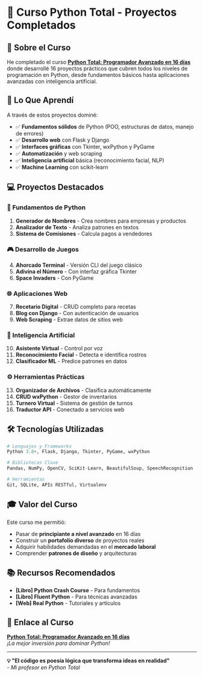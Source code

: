 # 🐍 Curso Python Total - Proyectos Completados

## 🚀 Sobre el Curso  
He completado el curso **[Python Total: Programador Avanzado en 16 días](https://www.udemy.com/course/python-total/?couponCode=LETSLEARNNOW)** donde desarrollé 16 proyectos prácticos que cubren todos los niveles de programación en Python, desde fundamentos básicos hasta aplicaciones avanzadas con inteligencia artificial.

## 🧠 Lo Que Aprendí  
A través de estos proyectos dominé:

- ✅ **Fundamentos sólidos** de Python (POO, estructuras de datos, manejo de errores)  
- ✅ **Desarrollo web** con Flask y Django  
- ✅ **Interfaces gráficas** con Tkinter, wxPython y PyGame  
- ✅ **Automatización** y web scraping  
- ✅ **Inteligencia artificial** básica (reconocimiento facial, NLP)  
- ✅ **Machine Learning** con scikit-learn  

## 💻 Proyectos Destacados  

### 🧩 Fundamentos de Python  
1. **Generador de Nombres** - Crea nombres para empresas y productos  
2. **Analizador de Texto** - Analiza patrones en textos  
3. **Sistema de Comisiones** - Calcula pagos a vendedores  

### 🎮 Desarrollo de Juegos  
4. **Ahorcado Terminal** - Versión CLI del juego clásico  
5. **Adivina el Número** - Con interfaz gráfica Tkinter  
6. **Space Invaders** - Con PyGame  

### 🌐 Aplicaciones Web  
7. **Recetario Digital** - CRUD completo para recetas  
8. **Blog con Django** - Con autenticación de usuarios  
9. **Web Scraping** - Extrae datos de sitios web  

### 🤖 Inteligencia Artificial  
10. **Asistente Virtual** - Control por voz  
11. **Reconocimiento Facial** - Detecta e identifica rostros  
12. **Clasificador ML** - Predice patrones en datos  

### ⚙️ Herramientas Prácticas  
13. **Organizador de Archivos** - Clasifica automáticamente  
14. **CRUD wxPython** - Gestor de inventarios  
15. **Turnero Virtual** - Sistema de gestión de turnos  
16. **Traductor API** - Conectado a servicios web  

## 🛠️ Tecnologías Utilizadas  
```python
# Lenguajes y Frameworks
Python 3.8+, Flask, Django, Tkinter, PyGame, wxPython

# Bibliotecas Clave
Pandas, NumPy, OpenCV, SciKit-Learn, BeautifulSoup, SpeechRecognition

# Herramientas
Git, SQLite, APIs RESTful, Virtualenv
```

## 🎓 Valor del Curso  
Este curso me permitió:
- Pasar de **principiante a nivel avanzado** en 16 días  
- Construir un **portafolio diverso** de proyectos reales  
- Adquirir habilidades demandadas en el **mercado laboral**  
- Comprender **patrones de diseño** y arquitecturas  

## 📚 Recursos Recomendados  
- **[Libro] Python Crash Course** - Para fundamentos  
- **[Libro] Fluent Python** - Para técnicas avanzadas  
- **[Web] Real Python** - Tutoriales y artículos  

## 🔗 Enlace al Curso  
[**Python Total: Programador Avanzado en 16 días**](https://www.udemy.com/course/python-total/?couponCode=LETSLEARNNOW)  
*¡La mejor inversión para dominar Python!*

---

**💡 "El código es poesía lógica que transforma ideas en realidad"**  
*- Mi profesor en Python Total*